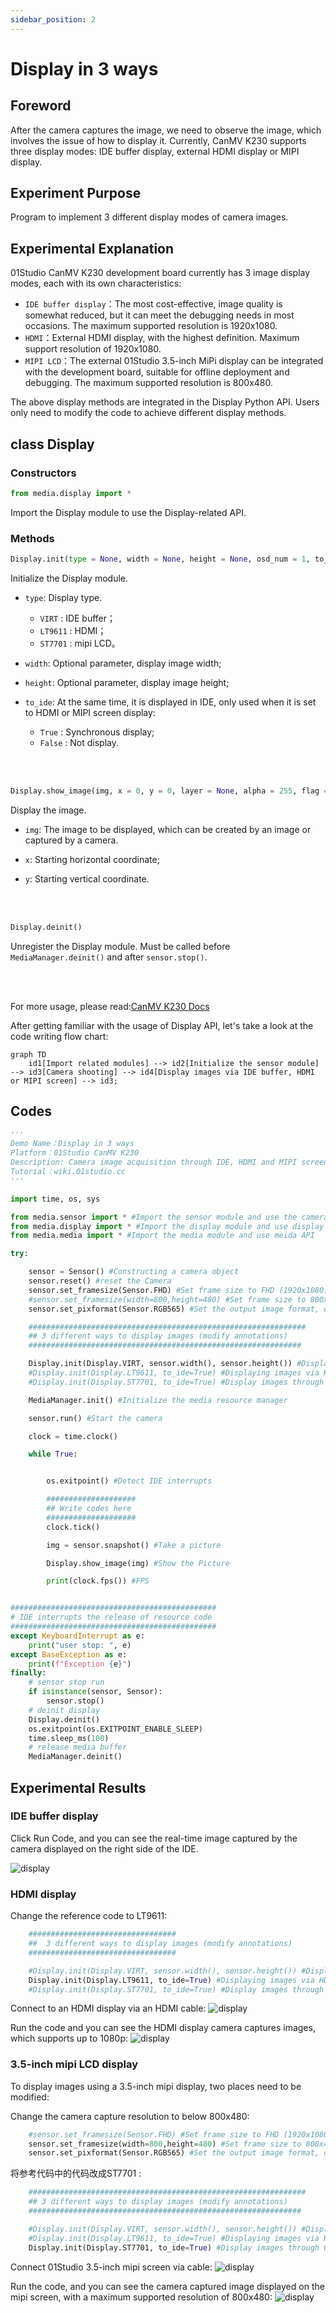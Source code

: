 ```yaml
---
sidebar_position: 2
---
```


# Display in 3 ways

## Foreword

After the camera captures the image, we need to observe the image, which involves the issue of how to display it. Currently, CanMV K230 supports three display modes: IDE buffer display, external HDMI display or MIPI display.

## Experiment Purpose

Program to implement 3 different display modes of camera images.

## Experimental Explanation

01Studio CanMV K230 development board currently has 3 image display modes, each with its own characteristics:

- `IDE buffer display`：The most cost-effective, image quality is somewhat reduced, but it can meet the debugging needs in most occasions. The maximum supported resolution is 1920x1080.
- `HDMI`：External HDMI display, with the highest definition. Maximum support resolution of 1920x1080.
- `MIPI LCD`：The external 01Studio 3.5-inch MiPi display can be integrated with the development board, suitable for offline deployment and debugging. The maximum supported resolution is 800x480.

The above display methods are integrated in the Display Python API. Users only need to modify the code to achieve different display methods.

## class Display

### Constructors
```python
from media.display import * 
```
Import the Display module to use the Display-related API.

### Methods

```python
Display.init(type = None, width = None, height = None, osd_num = 1, to_ide = False, fps = None)
```
Initialize the Display module.

- `type`: Display type.
    - `VIRT` : IDE buffer；
    - `LT9611` : HDMI；
    - `ST7701` : mipi LCD。

- `width`: Optional parameter, display image width;

- `height`: Optional parameter, display image height;

- `to_ide`: At the same time, it is displayed in IDE, only used when it is set to HDMI or MIPI screen display:
    - `True` : Synchronous display;
    - `False` : Not display.

<br></br>

```python
Display.show_image(img, x = 0, y = 0, layer = None, alpha = 255, flag = 0)
```
Display the image.

- `img`: The image to be displayed, which can be created by an image or captured by a camera.

- `x`: Starting horizontal coordinate;

- `y`: Starting vertical coordinate.

<br></br>

```python
Display.deinit()
```
Unregister the Display module. Must be called before `MediaManager.deinit()` and after `sensor.stop()`.

<br></br>

For more usage, please read:[CanMV K230 Docs](https://developer.canaan-creative.com/k230_canmv/main/zh/api/mpp/K230_CanMV_Display%E6%A8%A1%E5%9D%97API%E6%89%8B%E5%86%8C.html#)


After getting familiar with the usage of Display API, let's take a look at the code writing flow chart:


```mermaid
graph TD
    id1[Import related modules] --> id2[Initialize the sensor module] --> id3[Camera shooting] --> id4[Display images via IDE buffer, HDMI or MIPI screen] --> id3;
```

## Codes

```python
'''
Demo Name：Display in 3 ways
Platform：01Studio CanMV K230
Description: Camera image acquisition through IDE, HDMI and MIPI screen display
Tutorial：wiki.01studio.cc
'''

import time, os, sys

from media.sensor import * #Import the sensor module and use the camera API
from media.display import * #Import the display module and use display API
from media.media import * #Import the media module and use meida API

try:

    sensor = Sensor() #Constructing a camera object
    sensor.reset() #reset the Camera
    sensor.set_framesize(Sensor.FHD) #Set frame size to FHD (1920x1080), default channel 0
    #sensor.set_framesize(width=800,height=480) #Set frame size to 800x480,mipi LCD,channel0
    sensor.set_pixformat(Sensor.RGB565) #Set the output image format, channel 0

    ##############################################################
    ## 3 different ways to display images (modify annotations)
    #############################################################

    Display.init(Display.VIRT, sensor.width(), sensor.height()) #Displaying images via IDE buffer
    #Display.init(Display.LT9611, to_ide=True) #Displaying images via HDMI
    #Display.init(Display.ST7701, to_ide=True) #Display images through 01Studio 3.5-inch mipi display

    MediaManager.init() #Initialize the media resource manager

    sensor.run() #Start the camera

    clock = time.clock()

    while True:


        os.exitpoint() #Detect IDE interrupts

        ####################
        ## Write codes here
        ####################
        clock.tick()

        img = sensor.snapshot() #Take a picture

        Display.show_image(img) #Show the Picture

        print(clock.fps()) #FPS


##############################################
# IDE interrupts the release of resource code
##############################################
except KeyboardInterrupt as e:
    print("user stop: ", e)
except BaseException as e:
    print(f"Exception {e}")
finally:
    # sensor stop run
    if isinstance(sensor, Sensor):
        sensor.stop()
    # deinit display
    Display.deinit()
    os.exitpoint(os.EXITPOINT_ENABLE_SLEEP)
    time.sleep_ms(100)
    # release media buffer
    MediaManager.deinit()

```

## Experimental Results

### IDE buffer display

Click Run Code, and you can see the real-time image captured by the camera displayed on the right side of the IDE.

![display](./img/display/display1.png)

### HDMI display

Change the reference code to LT9611:
```python
    #################################
    ##  3 different ways to display images (modify annotations)
    #################################

    #Display.init(Display.VIRT, sensor.width(), sensor.height()) #Displaying images via IDE buffer
    Display.init(Display.LT9611, to_ide=True) #Displaying images via HDMI
    #Display.init(Display.ST7701, to_ide=True) #Display images through 01Studio 3.5-inch mipi display

```

Connect to an HDMI display via an HDMI cable:
![display](./img/display/display2.png)

Run the code and you can see the HDMI display camera captures images, which supports up to 1080p:
![display](./img/display/display3.png)

### 3.5-inch mipi LCD display

To display images using a 3.5-inch mipi display, two places need to be modified:

Change the camera capture resolution to below 800x480:
```python
    #sensor.set_framesize(Sensor.FHD) #Set frame size to FHD (1920x1080), default channel 0
    sensor.set_framesize(width=800,height=480) #Set frame size to 800x480,mipi LCD,channel0
    sensor.set_pixformat(Sensor.RGB565) #Set the output image format, channel 0
```

将参考代码中的代码改成ST7701 :
```python
    ##############################################################
    ## 3 different ways to display images (modify annotations)
    #############################################################

    #Display.init(Display.VIRT, sensor.width(), sensor.height()) #Displaying images via IDE buffer
    #Display.init(Display.LT9611, to_ide=True) #Displaying images via HDMI
    Display.init(Display.ST7701, to_ide=True) #Display images through 01Studio 3.5-inch mipi display

```

Connect 01Studio 3.5-inch mipi screen via cable:
![display](./img/display/display4.png)

Run the code, and you can see the camera captured image displayed on the mipi screen, with a maximum supported resolution of 800x480:
![display](./img/display/display5.png)